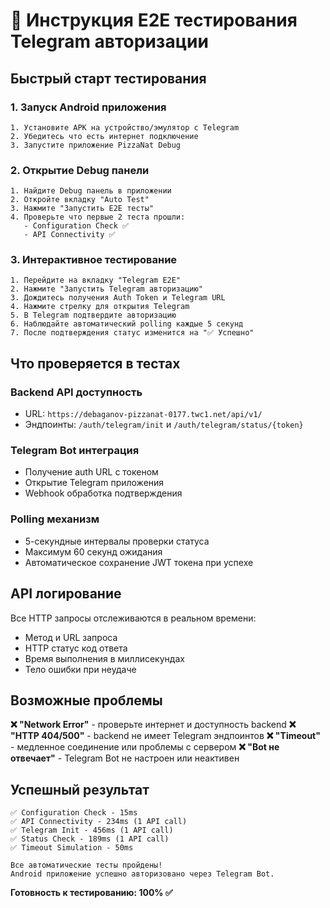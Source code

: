 # 🧪 Инструкция E2E тестирования Telegram авторизации

## Быстрый старт тестирования

### 1. Запуск Android приложения
```
1. Установите APK на устройство/эмулятор с Telegram
2. Убедитесь что есть интернет подключение
3. Запустите приложение PizzaNat Debug
```

### 2. Открытие Debug панели
```
1. Найдите Debug панель в приложении
2. Откройте вкладку "Auto Test"
3. Нажмите "Запустить E2E тесты"
4. Проверьте что первые 2 теста прошли:
   - Configuration Check ✅
   - API Connectivity ✅
```

### 3. Интерактивное тестирование
```
1. Перейдите на вкладку "Telegram E2E"
2. Нажмите "Запустить Telegram авторизацию"
3. Дождитесь получения Auth Token и Telegram URL
4. Нажмите стрелку для открытия Telegram
5. В Telegram подтвердите авторизацию
6. Наблюдайте автоматический polling каждые 5 секунд
7. После подтверждения статус изменится на "✅ Успешно"
```

## Что проверяется в тестах

### Backend API доступность
- URL: `https://debaganov-pizzanat-0177.twc1.net/api/v1/`
- Эндпоинты: `/auth/telegram/init` и `/auth/telegram/status/{token}`

### Telegram Bot интеграция
- Получение auth URL с токеном
- Открытие Telegram приложения
- Webhook обработка подтверждения

### Polling механизм
- 5-секундные интервалы проверки статуса
- Максимум 60 секунд ожидания
- Автоматическое сохранение JWT токена при успехе

## API логирование
Все HTTP запросы отслеживаются в реальном времени:
- Метод и URL запроса
- HTTP статус код ответа
- Время выполнения в миллисекундах
- Тело ошибки при неудаче

## Возможные проблемы

**❌ "Network Error"** - проверьте интернет и доступность backend
**❌ "HTTP 404/500"** - backend не имеет Telegram эндпоинтов
**❌ "Timeout"** - медленное соединение или проблемы с сервером
**❌ "Bot не отвечает"** - Telegram Bot не настроен или неактивен

## Успешный результат
```
✅ Configuration Check - 15ms
✅ API Connectivity - 234ms (1 API call)
✅ Telegram Init - 456ms (1 API call)
✅ Status Check - 189ms (1 API call)
✅ Timeout Simulation - 50ms

Все автоматические тесты пройдены!
Android приложение успешно авторизовано через Telegram Bot.
```

**Готовность к тестированию: 100% ✅**